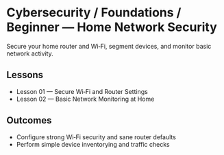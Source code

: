 # Cybersecurity / Foundations / Beginner — Home Network Security

Secure your home router and Wi‑Fi, segment devices, and monitor basic network activity.

## Lessons

- Lesson 01 — Secure Wi‑Fi and Router Settings
- Lesson 02 — Basic Network Monitoring at Home

## Outcomes

- Configure strong Wi‑Fi security and sane router defaults
- Perform simple device inventorying and traffic checks
